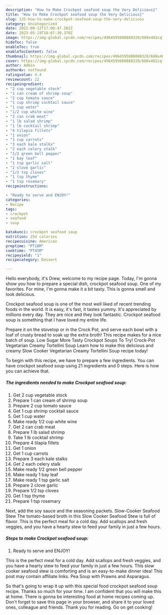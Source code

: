 ```yaml
---
description: "How to Make Crockpot seafood soup the Very Delicious}"
title: "How to Make Crockpot seafood soup the Very Delicious}"
slug: 135-how-to-make-crockpot-seafood-soup-the-very-delicious
category: Uncategorized
date: 2022-09-12T17:00:47.502Z
date: 2023-05-19T18:07:30.370Z
image: https://img-global.cpcdn.com/recipes/4964595080888320/680x482cq70/crockpot-seafood-soup-recipe-main-photo.jpg
hideToc: false
enableToc: true
enableTocContent: false
thumbnail: https://img-global.cpcdn.com/recipes/4964595080888320/680x482cq70/crockpot-seafood-soup-recipe-main-photo.jpg
cover: https://img-global.cpcdn.com/recipes/4964595080888320/680x482cq70/crockpot-seafood-soup-recipe-main-photo.jpg
author: Admin
authorAv: notfound
ratingvalue: 4.4
reviewcount: 22
recipeingredient:
- "2 cup vegetable stock"
- "1 can cream of shrimp soup"
- "2 cup tomato sauce"
- "1 cup shrimp cocktail sauce"
- "1 cup water"
- "1/2 cup white wine"
- "2 can crab meat"
- "1 lb salad shrimp"
- "1 lb cocktail shrimp"
- "4 tilapia fillets"
- "1 onion"
- "1 cup carrots"
- "3 each kale stalks"
- "2 each celery stalk"
- "1/2 green bell pepper"
- "1 bay leaf"
- "1 tsp garlic salt"
- "2 clove garlic"
- "1/2 tsp cloves"
- "1 tsp thyme"
- "1 tsp rosemary"
recipeinstructions:

- "Ready to serve and ENJOY!"
categories:
- Recipe
tags:
- crockpot
- seafood
- soup

katakunci: crockpot seafood soup 
nutrition: 254 calories
recipecuisine: American
preptime: "PT18M"
cooktime: "PT45M"
recipeyield: "1"
recipecategory: Dessert

---
```



Hello everybody, it's Drew, welcome to my recipe page. Today, I'm gonna show you how to prepare a special dish, crockpot seafood soup. One of my favorites. For mine, I'm gonna make it a bit tasty. This is gonna smell and look delicious.

Crockpot seafood soup is one of the most well liked of recent trending foods in the world. It is easy, it's fast, it tastes yummy. It's appreciated by millions every day. They are nice and they look fantastic. Crockpot seafood soup is something that I have loved my entire life.

Prepare it on the stovetop or in the Crock Pot, and serve each bowl with a loaf of crusty bread to soak up the extra broth! This recipe makes for a nice batch of soup. Low Sugar More Tasty Crockpot Soups To Try! Crock-Pot Vegetarian Creamy Tortellini Soup Learn how to make this delicious and creamy Slow Cooker Vegetarian Creamy Tortellini Soup recipe today!


To begin with this recipe, we have to prepare a few ingredients. You can have crockpot seafood soup using 21 ingredients and 0 steps. Here is how you can achieve that.

<!--inarticleads1-->

##### The ingredients needed to make Crockpot seafood soup:

1. Get 2 cup vegetable stock
1. Prepare 1 can cream of shrimp soup
1. Prepare 2 cup tomato sauce
1. Get 1 cup shrimp cocktail sauce
1. Get 1 cup water
1. Make ready 1/2 cup white wine
1. Get 2 can crab meat
1. Prepare 1 lb salad shrimp
1. Take 1 lb cocktail shrimp
1. Prepare 4 tilapia fillets
1. Get 1 onion
1. Get 1 cup carrots
1. Prepare 3 each kale stalks
1. Get 2 each celery stalk
1. Make ready 1/2 green bell pepper
1. Make ready 1 bay leaf
1. Make ready 1 tsp garlic salt
1. Prepare 2 clove garlic
1. Prepare 1/2 tsp cloves
1. Get 1 tsp thyme
1. Prepare 1 tsp rosemary


Next, add the soy sauce and the seasoning packets. Slow-Cooker Seafood Stew The tomato-based broth in this Slow Cooker Seafood Stew is full of flavor. This is the perfect meal for a cold day. Add scallops and fresh veggies, and you have a hearty stew to feed your family in just a few hours. 

<!--inarticleads2-->

##### Steps to make Crockpot seafood soup:


1. Ready to serve and ENJOY!

This is the perfect meal for a cold day. Add scallops and fresh veggies, and you have a hearty stew to feed your family in just a few hours. This slow cooker seafood stew is comforting and is an easy-to-make dinner idea! This post may contain affiliate links. Pea Soup with Prawns and Asparagus. 

So that's going to wrap it up with this special food crockpot seafood soup recipe. Thanks so much for your time. I am confident that you will make this at home. There is gonna be interesting food at home recipes coming up. Don't forget to save this page in your browser, and share it to your loved ones, colleague and friends. Thank you for reading. Go on get cooking!
